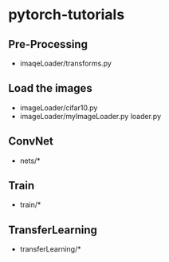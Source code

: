 # pytorch-tutorials

## Pre-Processing
   - imaqeLoader/transforms.py
   
## Load the images 
   - imageLoader/cifar10.py
   - imageLoader/myImageLoader.py loader.py
   
## ConvNet
   - nets/*
   
## Train
   - train/*
   
## TransferLearning
   - transferLearning/*

